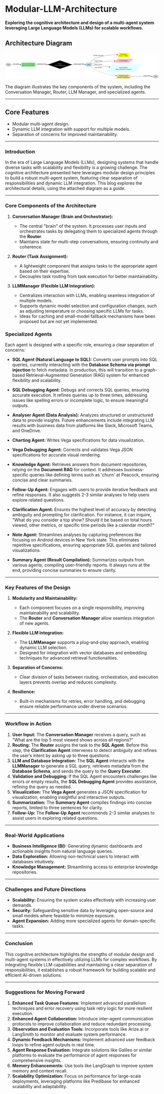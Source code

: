 # Modular-LLM-Architecture
**Exploring the cognitive architecture and design of a multi-agent system leveraging Large Language Models (LLMs) for scalable workflows.**



## Architecture Diagram

![Modular LLM Architecture Diagram](assets/multi_agent_workflow_diagram.png)

The diagram illustrates the key components of the system, including the Conversation Manager, Router, LLM Manager, and specialized agents.

---

## Core Features
- Modular multi-agent design.
- Dynamic LLM integration with support for multiple models.
- Separation of concerns for improved maintainability.

---
### Introduction

In the era of Large Language Models (LLMs), designing systems that handle diverse tasks with scalability and flexibility is a growing challenge. The cognitive architecture presented here leverages modular design principles to build a robust multi-agent system, featuring clear separation of responsibilities and dynamic LLM integration. This blog explores the architectural details, using the attached diagram as a guide.

---

### Core Components of the Architecture

1. **Conversation Manager (Brain and Orchestrator):**
   - The central "brain" of the system. It processes user inputs and orchestrates tasks by delegating them to specialized agents through the **Router**.
   - Maintains state for multi-step conversations, ensuring continuity and coherence.

2. **Router (Task Assignment):**
   - A lightweight component that assigns tasks to the appropriate agent based on their expertise.
   - Decouples task routing from task execution for better maintainability.

3. **LLMManager (Flexible LLM Integration):**
   - Centralizes interaction with LLMs, enabling seamless integration of multiple models.
   - Supports dynamic model selection and configuration changes, such as adjusting temperature or choosing specific LLMs for tasks.
   - Ideas for caching and small-model fallback mechanisms have been proposed but are not yet implemented.


### Specialized Agents

Each agent is designed with a specific role, ensuring a clear separation of concerns:

- **SQL Agent (Natural Language to SQL):** Converts user prompts into SQL queries, currently interacting with the **Database Schema via prompt injection** to fetch metadata. In production, this will transition to a graph-based Retrieval-Augmented Generation (RAG) system for enhanced flexibility and scalability.

- **SQL Debugging Agent:** Debugs and corrects SQL queries, ensuring accurate execution. It refines queries up to three times, addressing issues like spelling errors or incomplete logic, to ensure meaningful outputs.

- **Analyser Agent (Data Analysis):** Analyzes structured or unstructured data to provide insights. Future enhancements include integrating LLM results with business data from platforms like Slack, Microsoft Teams, and OneDrive.


- **Charting Agent:** Writes Vega specifications for data visualization.
- **Vega Debugging Agent:** Corrects and validates Vega JSON specifications for accurate visual rendering.
- **Knowledge Agent:** Retrieves answers from document repositories, relying on the **Document RAG** for context. It addresses business-specific queries like defining terms such as 'churn' at Peacock, ensuring concise and clear summaries.
- **Follow-Up Agent:** Engages with users to provide iterative feedback and refine responses. It also suggests 2-3 similar analyses to help users explore related questions.
- **Clarification Agent:** Ensures the highest level of accuracy by detecting ambiguity and prompting for clarification. For instance, it can inquire, "What do you consider a top show? Should it be based on total hours viewed, other metrics, or specific time periods like a calendar month?"
- **Note Agent:** Streamlines analyses by capturing preferences like focusing on Android devices in New York state. This eliminates repetitive specifications, ensuring appropriate SQL queries and tailored visualizations.

- **Summary Agent (Result Compilation):** Summarizes outputs from various agents, compiling user-friendly reports. It always runs at the end, providing concise summaries to ensure clarity.


---

### Key Features of the Design

1. **Modularity and Maintainability:**
   - Each component focuses on a single responsibility, improving maintainability and scalability.
   - The **Router** and **Conversation Manager** allow seamless integration of new agents.

2. **Flexible LLM Integration:**
   - The **LLMManager** supports a plug-and-play approach, enabling dynamic LLM selection.
   - Designed for integration with vector databases and embedding techniques for advanced retrieval functionalities.

3. **Separation of Concerns:**
   - Clear division of tasks between routing, orchestration, and execution layers prevents overlap and reduces complexity.

4. **Resilience:**
   - Built-in mechanisms for retries, error handling, and debugging ensure reliable performance under diverse scenarios.

---

### Workflow in Action

1. **User Input:** The **Conversation Manager** receives a query, such as "What are the top 5 most viewed shows across all regions?"
2. **Routing:** The **Router** assigns the task to the **SQL Agent**. Before this step, the **Clarification Agent** intervenes to detect ambiguity and refines the user’s intent by asking up to three questions.
3. **LLM and Database Integration:** The **SQL Agent** interacts with the **LLMManager** to generate a SQL query, retrieves metadata from the **Database Schema**, and sends the query to the **Query Executer**.
4. **Validation and Debugging:** If the SQL Agent encounters challenges like errors or empty results, the **SQL Debugging Agent** provides assistance, refining the query as needed.
5. **Visualization:** The **Vega Agent** generates a JSON specification for visualization, enabling insightful and interactive outputs.
6. **Summarization:** The **Summary Agent** compiles findings into concise reports, limited to three sentences for clarity.
7. **Follow-Up:** The **Follow-Up Agent** recommends 2-3 similar analyses to assist users in exploring related questions.

---

### Real-World Applications

- **Business Intelligence (BI):** Generating dynamic dashboards and actionable insights from natural language queries.
- **Data Exploration:** Allowing non-technical users to interact with databases intuitively.
- **Knowledge Management:** Streamlining access to enterprise knowledge repositories.

---

### Challenges and Future Directions

- **Scalability:** Ensuring the system scales effectively with increasing user demands.
- **Security:** Safeguarding sensitive data by leveraging open-source and small models where feasible to minimize exposure.
- **Agent Expansion:** Adding more specialized agents for domain-specific tasks.

---

### Conclusion

This cognitive architecture highlights the strengths of modular design and multi-agent systems in effectively utilizing LLMs for complex workflows. By integrating flexible LLM capabilities and maintaining a clear separation of responsibilities, it establishes a robust framework for building scalable and efficient AI-driven solutions.

---

### Suggestions for Moving Forward

1. **Enhanced Task Queue Features:** Implement advanced parallelism techniques and error recovery using task retry logic for more resilient execution.
2. **Enhanced Agent Collaboration:** Introduce inter-agent communication protocols to improve collaboration and reduce redundant processing.
3. **Observation and Evaluation Tools:** Incorporate tools like Arize.ai or LangSmith to monitor and evaluate system performance.
4. **Dynamic Feedback Mechanisms:** Implement advanced user feedback loops to refine agent outputs in real time.
5. **Agent Response Evaluation:** Integrate solutions like Galileo or similar platforms to evaluate the performance of agent responses for comprehensive insights.
6. **Memory Enhancements:** Use tools like LangGraph to improve system memory and context recall.
7. **Scalability Optimization:** Focus on performance for large-scale deployments, leveraging platforms like Predibase for enhanced scalability and adaptability.

